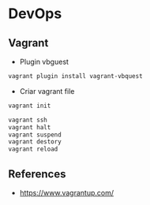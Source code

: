 # DevOps

## Vagrant

* Plugin vbguest

```sh
vagrant plugin install vagrant-vbquest
```


* Criar vagrant file

```sh
vagrant init
```

```sh
vagrant ssh
vagrant halt
vagrant suspend
vagrant destory
vagrant reload
```

## References

- https://www.vagrantup.com/